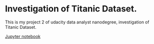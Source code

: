 # Investigation of Titanic Dataset.
This is my project 2 of udacity data analyst nanodegree, investigation of Titanic Dataset.

[Jupyter notebook](https://github.com/sunpochin/dand-p2-investigate-titanic-data/blob/master/investigate-titanic-data.ipynb)



